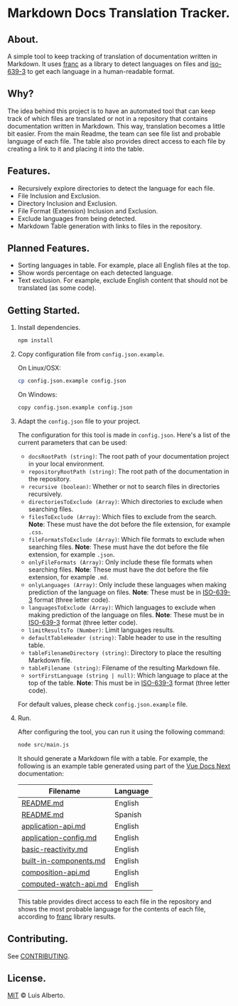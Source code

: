 # Markdown Docs Translation Tracker.

## About.

A simple tool to keep tracking of translation of documentation written in Markdown. It uses [franc](https://github.com/wooorm/franc) as a library to detect languages on files and [iso-639-3](https://github.com/wooorm/iso-639-3) to get each language in a human-readable format.

## Why?

The idea behind this project is to have an automated tool that can keep track of which files are translated or not in a repository that contains documentation written in Markdown. This way, translation becomes a little bit easier. From the main Readme, the team can see file list and probable language of each file. The table also provides direct access to each file by creating a link to it and placing it into the table.

## Features.

- Recursively explore directories to detect the language for each file.
- File Inclusion and Exclusion.
- Directory Inclusion and Exclusion.
- File Format (Extension) Inclusion and Exclusion.
- Exclude languages from being detected.
- Markdown Table generation with links to files in the repository.

## Planned Features.

- Sorting languages in table. For example, place all English files at the top.
- Show words percentage on each detected language.
- Text exclusion. For example, exclude English content that should not be translated (as some code).

## Getting Started.

1. Install dependencies.

    ```bash
    npm install
    ```

2. Copy configuration file from `config.json.example`.

    On Linux/OSX:
    ```bash
    cp config.json.example config.json
    ```

    On Windows:
    ```bash
    copy config.json.example config.json
    ```

3. Adapt the `config.json` file to your project.

    The configuration for this tool is made in `config.json`. Here's a list of the current parameters that can be used:

    - `docsRootPath (string)`: The root path of your documentation project in your local environment.
    - `repositoryRootPath (string)`: The root path of the documentation in the repository.
    - `recursive (boolean)`: Whether or not to search files in directories recursively.
    - `directoriesToExclude (Array)`: Which directories to exclude when searching files.
    - `filesToExclude (Array)`: Which files to exclude from the search. **Note**: These must have the dot before the file extension, for example `.css`.
    - `fileFormatsToExclude (Array)`: Which file formats to exclude when searching files. **Note**: These must have the dot before the file extension, for example `.json`.
    - `onlyFileFormats (Array)`: Only include these file formats when searching files. **Note**: These must have the dot before the file extension, for example `.md`.
    - `onlyLanguages (Array)`: Only include these languages when making prediction of the language on files. **Note**: These must be in [ISO-639-3](https://github.com/wooorm/iso-639-3/blob/main/to-1.json) format (three letter code).
    - `languagesToExclude (Array)`: Which languages to exclude when making prediction of the language on files. **Note**: These must be in [ISO-639-3](https://github.com/wooorm/iso-639-3/blob/main/to-1.json) format (three letter code).
    - `limitResultsTo (Number)`: Limit languages results.
    - `defaultTableHeader (string)`: Table header to use in the resulting table.
    - `tableFilenameDirectory (string)`: Directory to place the resulting Markdown file.
    - `tableFilename (string)`: Filename of the resulting Markdown file.
    - `sortFirstLanguage (string | null)`: Which language to place at the top of the table. **Note**: This must be in [ISO-639-3](https://github.com/wooorm/iso-639-3/blob/main/to-1.json) format (three letter code).

    For default values, please check `config.json.example` file.

4. Run.

    After configuring the tool, you can run it using the following command:

    ```bash
    node src/main.js
    ```

    It should generate a Markdown file with a table. For example, the following is an example table generated using part of the [Vue Docs Next](https://github.com/vuejs/docs-next) documentation:

    | Filename | Language
    |---|---|
    |[README.md](../docs/src/.vuepress/theme/README.md)|English|
    |[README.md](../docs/src/README.md)|Spanish|
    |[application-api.md](../docs/src/api/application-api.md)|English|
    |[application-config.md](../docs/src/api/application-config.md)|English|
    |[basic-reactivity.md](../docs/src/api/basic-reactivity.md)|English|
    |[built-in-components.md](../docs/src/api/built-in-components.md)|English|
    |[composition-api.md](../docs/src/api/composition-api.md)|English|
    |[computed-watch-api.md](../docs/src/api/computed-watch-api.md)|English|

    This table provides direct access to each file in the repository and shows the most probable language for the contents of each file, according to [franc](https://github.com/wooorm/franc) library results. 

## Contributing.

See [CONTRIBUTING](CONTRIBUTING.md).

## License.

[MIT](LICENSE) © Luis Alberto.